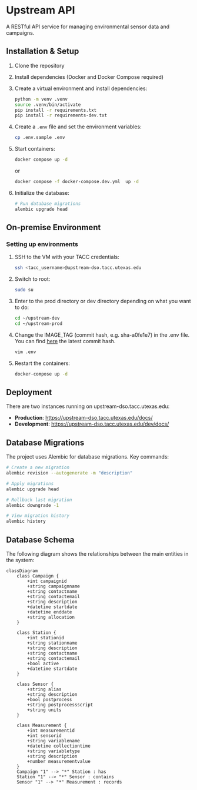 # Upstream API

A RESTful API service for managing environmental sensor data and campaigns.

## Installation & Setup

1. Clone the repository
2. Install dependencies (Docker and Docker Compose required)
3. Create a virtual environment and install dependencies:
   ```bash
   python -m venv .venv
   source .venv/bin/activate
   pip install -r requirements.txt
   pip install -r requirements-dev.txt
   ```
4. Create a `.env` file and set the environment variables:
   ```bash
   cp .env.sample .env
   ```
5. Start containers:

   ```bash
   docker compose up -d
   ```

   or

   ```bash
   docker compose -f docker-compose.dev.yml  up -d
   ```

6. Initialize the database:
   ```bash
   # Run database migrations
   alembic upgrade head
   ```

## On-premise Environment

### Setting up environments

1. SSH to the VM with your TACC credentials:

   ```bash
   ssh <tacc_username>@upstream-dso.tacc.utexas.edu
   ```

2. Switch to root:

   ```bash
   sudo su
   ```

3. Enter to the prod directory or dev directory depending on what you want to do:

   ```bash
   cd ~/upstream-dev
   cd ~/upstream-prod
   ```

4. Change the IMAGE_TAG (commit hash, e.g. sha-a0fe1e7) in the .env file. You can find [here](https://github.com/In-For-Disaster-Analytics/upstream-docker/pkgs/container/upstream-docker) the latest commit hash.

   ```bash
   vim .env
   ```

5. Restart the containers:

   ```bash
   docker-compose up -d
   ```

## Deployment

There are two instances running on upstream-dso.tacc.utexas.edu:

- **Production**: https://upstream-dso.tacc.utexas.edu/docs/
- **Development**: https://upstream-dso.tacc.utexas.edu/dev/docs/

## Database Migrations

The project uses Alembic for database migrations. Key commands:

```bash
# Create a new migration
alembic revision --autogenerate -m "description"

# Apply migrations
alembic upgrade head

# Rollback last migration
alembic downgrade -1

# View migration history
alembic history
```

## Database Schema

The following diagram shows the relationships between the main entities in the system:

```mermaid
classDiagram
    class Campaign {
        +int campaignid
        +string campaignname
        +string contactname
        +string contactemail
        +string description
        +datetime startdate
        +datetime enddate
        +string allocation
    }

    class Station {
        +int stationid
        +string stationname
        +string description
        +string contactname
        +string contactemail
        +bool active
        +datetime startdate
    }

    class Sensor {
        +string alias
        +string description
        +bool postprocess
        +string postprocessscript
        +string units
    }

    class Measurement {
        +int measurementid
        +int sensorid
        +string variablename
        +datetime collectiontime
        +string variabletype
        +string description
        +number measurementvalue
    }
    Campaign "1" --> "*" Station : has
    Station "1" --> "*" Sensor : contains
    Sensor "1" --> "*" Measurement : records
```
